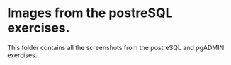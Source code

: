 # Images from the postreSQL exercises.


This folder contains all the screenshots from the postreSQL and pgADMIN exercises.

